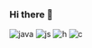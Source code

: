 ### Hi there 👋

<!--
**harshraj-star/harshraj-star** is a ✨ _special_ ✨ repository because its `README.md` (this file) appears on your GitHub profile.

Here are some ideas to get you started:

- 🔭 I’m currently working on NIET-DEV Activity...
- 🌱 I’m currently learning JavaScript ...
- 💬 Ask me about Java , React , CSS , HTML , JavaScript ...
- 📫 How to reach me: hr45226@gmail.com ...
-->
![java](https://user-images.githubusercontent.com/69207923/121796672-9382f480-cc38-11eb-8755-3cbacd101747.png)
![js](https://user-images.githubusercontent.com/69207923/121796676-9aaa0280-cc38-11eb-8b7f-d70f9be7158d.png)
![h](https://user-images.githubusercontent.com/69207923/121796680-a0074d00-cc38-11eb-8c8b-8f386c9e19cd.png)
![c](https://user-images.githubusercontent.com/69207923/121796683-a39ad400-cc38-11eb-9ed1-d4b5f57b82ff.png)
